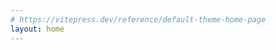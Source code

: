 ```yaml
---
# https://vitepress.dev/reference/default-theme-home-page
layout: home
---
```


<script setup lang="ts">
import BlogPosts from './BlogPosts.vue'
</script>

<BlogPosts />